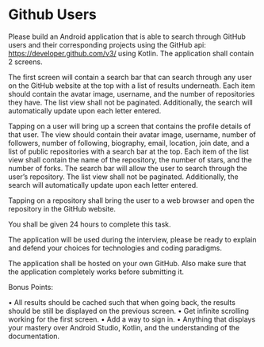 # Github Users
Please build an Android application that is able to search through GitHub users and their corresponding projects using the GitHub api: https://developer.github.com/v3/ using Kotlin. The application shall contain 2 screens. 

The first screen will contain a search bar that can search through any user on the GitHub website at the top with a list of results underneath. Each item should contain the avatar image, username, and the number of repositories they have. The list view shall not be paginated. Additionally, the search will automatically update upon each letter entered. 

Tapping on a user will bring up a screen that contains the profile details of that user. The view should contain their avatar image, username, number of followers, number of following, biography, email, location, join date, and a list of public repositories with a search bar at the top. Each item of the list view shall contain the name of the repository, the number of stars, and the number of forks. The search bar will allow the user to search through the user’s repository. The list view shall not be paginated. Additionally, the search will automatically update upon each letter entered. 

Tapping on a repository shall bring the user to a web browser and open the repository in the GitHub website. 

You shall be given 24 hours to complete this task. 

The application will be used during the interview, please be ready to explain and defend your choices for technologies and coding paradigms. 

The application shall be hosted on your own GitHub. Also make sure that the application completely works before submitting it. 

Bonus Points: 
  
  • All results should be cached such that when going back, the results should be still be displayed on the previous screen. 
  • Get infinite scrolling working for the first screen. 
  • Add a way to sign in. 
  • Anything that displays your mastery over Android Studio, Kotlin, and the understanding of the documentation.
